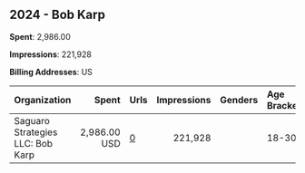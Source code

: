 ## 2024 - Bob Karp 
**Spent**: 2,986.00

**Impressions**: 221,928

**Billing Addresses**: US

|Organization|Spent|Urls|Impressions|Genders|Age Brackets|Country Codes|
|:---|---:|:---|---:|:---|:---|:---|
|Saguaro Strategies LLC: Bob Karp|2,986.00 USD|[0](https://www.snap.com/political-ads/asset/9d9d2096c13d9dabe0aa5fd4475ba732851494358808d9d60d8162caf5fd8e26?mediaType=mp4)|221,928||18-30|united states|
